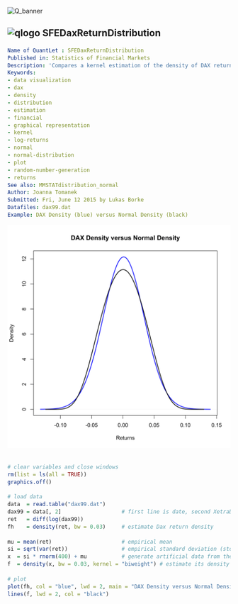
![Q_banner](https://github.com/QuantLet/Styleguide-and-Validation-procedure/blob/master/pictures/banner.png)

## ![qlogo](https://github.com/QuantLet/Styleguide-and-Validation-procedure/blob/master/pictures/qloqo.png) **SFEDaxReturnDistribution**

```yaml
Name of QuantLet : SFEDaxReturnDistribution
Published in: Statistics of Financial Markets
Description: 'Compares a kernel estimation of the density of DAX returns distribution with a kernel estimation of a normal distribution with the same mean and variance. The data is taken from the Xetra-DAX 1999.'
Keywords:
- data visualization
- dax
- density
- distribution
- estimation
- financial
- graphical representation
- kernel
- log-returns
- normal
- normal-distribution
- plot
- random-number-generation
- returns
See also: MMSTATdistribution_normal
Author: Joanna Tomanek
Submitted: Fri, June 12 2015 by Lukas Borke
Datafiles: dax99.dat
Example: DAX Density (blue) versus Normal Density (black)
```

![Picture1](SFEDaxReturnDistribution-1.png)


```r

# clear variables and close windows
rm(list = ls(all = TRUE))
graphics.off()

# load data
data  = read.table("dax99.dat")
dax99 = data[, 2]                   # first line is date, second XetraDAX 1999
ret   = diff(log(dax99))
fh    = density(ret, bw = 0.03)     # estimate Dax return density

mu = mean(ret)                      # empirical mean
si = sqrt(var(ret))                 # empirical standard deviation (std)
x  = si * rnorm(400) + mu           # generate artificial data from the same mean and std
f  = density(x, bw = 0.03, kernel = "biweight") # estimate its density

# plot
plot(fh, col = "blue", lwd = 2, main = "DAX Density versus Normal Density", xlab = "Returns", ylab = "Density")
lines(f, lwd = 2, col = "black") 

```
